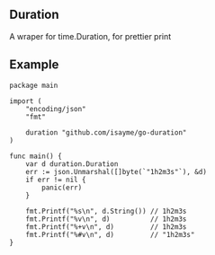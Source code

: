 ## Duration
A wraper for time.Duration, for prettier print

## Example
```
package main

import (
	"encoding/json"
	"fmt"

	duration "github.com/isayme/go-duration"
)

func main() {
	var d duration.Duration
	err := json.Unmarshal([]byte(`"1h2m3s"`), &d)
	if err != nil {
		panic(err)
	}

	fmt.Printf("%s\n", d.String()) // 1h2m3s
	fmt.Printf("%v\n", d)          // 1h2m3s
	fmt.Printf("%+v\n", d)         // 1h2m3s
	fmt.Printf("%#v\n", d)         // "1h2m3s"
}
```